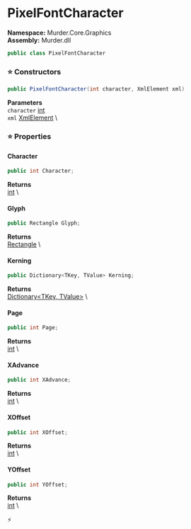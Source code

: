 # PixelFontCharacter

**Namespace:** Murder.Core.Graphics \
**Assembly:** Murder.dll

```csharp
public class PixelFontCharacter
```

### ⭐ Constructors
```csharp
public PixelFontCharacter(int character, XmlElement xml)
```

**Parameters** \
`character` [int](https://learn.microsoft.com/en-us/dotnet/api/System.Int32?view=net-7.0) \
`xml` [XmlElement](https://learn.microsoft.com/en-us/dotnet/api/System.Xml.XmlElement?view=net-7.0) \

### ⭐ Properties
#### Character
```csharp
public int Character;
```

**Returns** \
[int](https://learn.microsoft.com/en-us/dotnet/api/System.Int32?view=net-7.0) \
#### Glyph
```csharp
public Rectangle Glyph;
```

**Returns** \
[Rectangle](/Murder/Core/Geometry/Rectangle.html) \
#### Kerning
```csharp
public Dictionary<TKey, TValue> Kerning;
```

**Returns** \
[Dictionary\<TKey, TValue\>](https://learn.microsoft.com/en-us/dotnet/api/System.Collections.Generic.Dictionary-2?view=net-7.0) \
#### Page
```csharp
public int Page;
```

**Returns** \
[int](https://learn.microsoft.com/en-us/dotnet/api/System.Int32?view=net-7.0) \
#### XAdvance
```csharp
public int XAdvance;
```

**Returns** \
[int](https://learn.microsoft.com/en-us/dotnet/api/System.Int32?view=net-7.0) \
#### XOffset
```csharp
public int XOffset;
```

**Returns** \
[int](https://learn.microsoft.com/en-us/dotnet/api/System.Int32?view=net-7.0) \
#### YOffset
```csharp
public int YOffset;
```

**Returns** \
[int](https://learn.microsoft.com/en-us/dotnet/api/System.Int32?view=net-7.0) \


⚡